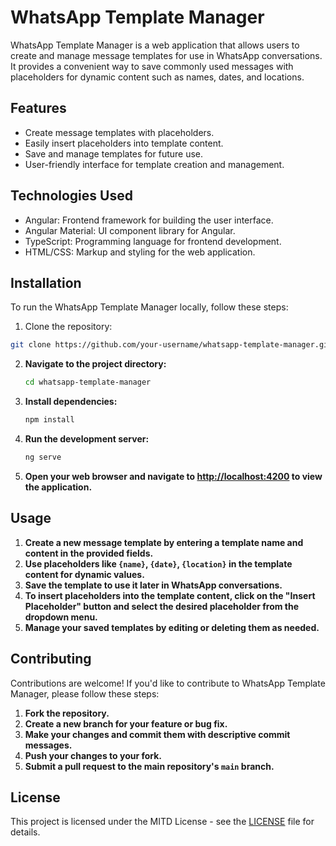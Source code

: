 # WhatsApp Template Manager

WhatsApp Template Manager is a web application that allows users to create and manage message templates for use in WhatsApp conversations. It provides a convenient way to save commonly used messages with placeholders for dynamic content such as names, dates, and locations.

## Features

- Create message templates with placeholders.
- Easily insert placeholders into template content.
- Save and manage templates for future use.
- User-friendly interface for template creation and management.

## Technologies Used

- Angular: Frontend framework for building the user interface.
- Angular Material: UI component library for Angular.
- TypeScript: Programming language for frontend development.
- HTML/CSS: Markup and styling for the web application.

## Installation

To run the WhatsApp Template Manager locally, follow these steps:

1. Clone the repository:

```bash
git clone https://github.com/your-username/whatsapp-template-manager.git
```

2. **Navigate to the project directory:**

    ```bash
    cd whatsapp-template-manager
    ```

3. **Install dependencies:**

    ```bash
    npm install
    ```

4. **Run the development server:**

    ```bash
    ng serve
    ```

5. **Open your web browser and navigate to [http://localhost:4200](http://localhost:4200) to view the application.**

## Usage

1. **Create a new message template by entering a template name and content in the provided fields.**
2. **Use placeholders like `{name}`, `{date}`, `{location}` in the template content for dynamic values.**
3. **Save the template to use it later in WhatsApp conversations.**
4. **To insert placeholders into the template content, click on the "Insert Placeholder" button and select the desired placeholder from the dropdown menu.**
5. **Manage your saved templates by editing or deleting them as needed.**

## Contributing

Contributions are welcome! If you'd like to contribute to WhatsApp Template Manager, please follow these steps:

1. **Fork the repository.**
2. **Create a new branch for your feature or bug fix.**
3. **Make your changes and commit them with descriptive commit messages.**
4. **Push your changes to your fork.**
5. **Submit a pull request to the main repository's `main` branch.**

## License

This project is licensed under the MITD License - see the [LICENSE](LICENSE) file for details.
